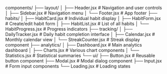 components/
├── layout/
│   ├── Header.jsx          # Navigation and user controls
│   ├── Sidebar.jsx         # Navigation menu
│   └── Footer.jsx          # App footer
├── habits/
│   ├── HabitCard.jsx       # Individual habit display
│   ├── HabitForm.jsx       # Create/edit habit form
│   ├── HabitList.jsx       # List of all habits
│   └── HabitProgress.jsx   # Progress indicators
├── tracking/
│   ├── DailyTracker.jsx    # Daily habit completion interface
│   ├── Calendar.jsx        # Monthly calendar view
│   └── StreakCounter.jsx   # Streak display component
├── analytics/
│   ├── Dashboard.jsx       # Main analytics dashboard
│   ├── Charts.jsx          # Various chart components
│   └── Statistics.jsx      # Statistical summaries
└── ui/
    ├── Button.jsx          # Reusable button component
    ├── Modal.jsx           # Modal dialog component
    ├── Input.jsx           # Form input components
    └── Loading.jsx         # Loading states